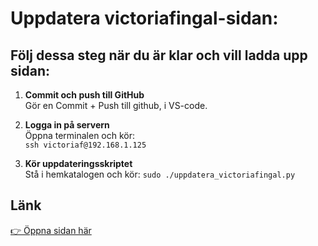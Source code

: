 # Uppdatera victoriafingal-sidan:

## Följ dessa steg när du är klar och vill ladda upp sidan:

1. **Commit och push till GitHub**  
   Gör en Commit + Push till github, i VS-code.

2. **Logga in på servern**  
   Öppna terminalen och kör:  
    `ssh victoriaf@192.168.1.125`

3. **Kör uppdateringsskriptet**  
   Stå i hemkatalogen och kör:
   `sudo ./uppdatera_victoriafingal.py`

## Länk

[👉 Öppna sidan här](https://victoriafingal.findersson.se/)
